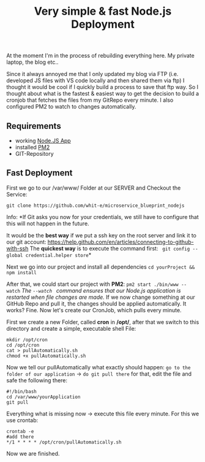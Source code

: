 ﻿---
title: "Very simple & fast Node.js Deployment"
categories:
  - Operations
tags:
  - Operations
  - Node.JS
  - PM2
---
At the moment I'm in the process of rebuilding everything here. My private laptop, the blog etc..

Since it always annoyed me that I only updated my blog via FTP (i.e. developed JS files with VS code locally and then shared them via ftp) I thought it would be cool if I quickly build a process to save that ftp way.
So I thought about what is the fastest & easiest way to get the decision to build a cronjob that fetches the files from my GitRepo every minute. I also configured PM2 to watch to changes automatically.

## Requirements
- working [Node.JS App](https://whit-e.com/building-nodejs-rest-api)
- installed [PM2](https://whit-e.com/nodejs-server-best-practise) 
- GIT-Repository

## Fast Deployment
First we go to our /var/www/ Folder at our SERVER and Checkout the Service: 
```
git clone https://github.com/whit-e/microservice_blueprint_nodejs
```
Info: *If Git asks you now for your credentials, we still have to configure that this will not happen in the future. 

It would be the **best way** if we put a ssh key on the root server and link it to our git account: https://help.github.com/en/articles/connecting-to-github-with-ssh
The **quickest way** is to execute the command first: `` git config --global credential.helper store``*

Next we go into our project and install all dependencies ``cd yourProject && npm install``

After that, we could start our project with **PM2**:
```pm2 start ./bin/www --watch```
*The ``--watch `` command ensures that our Node.js application is restarted when file changes are made.*
If we now change something at our GitHub Repo and pull it, the changes should be applied automatically.
It works? Fine. Now let's create our CronJob, which pulls every minute.

First we create a new Folder, called **cron** in **/opt/**, after that we switch to this directory and create a simple, executable shell File:
```shell
mkdir /opt/cron
cd /opt/cron
cat > pullAutomatically.sh
chmod +x pullAutomatically.sh
```
Now we tell our pullAutomatically what exactly should happen:
``go to the folder of our application`` -> ``do git pull there``
for that, edit the file and safe the following there: 
```
#!/bin/bash
cd /var/www/yourApplication
git pull
```

Everything what is missing now -> execute this file every minute.
For this we use crontab:
```
crontab -e 
#add there
*/1 * * * * /opt/cron/pullAutomatically.sh
```

Now we  are finished.

